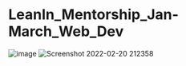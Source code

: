 # LeanIn_Mentorship_Jan-March_Web_Dev

![image](https://user-images.githubusercontent.com/91784227/152685524-97218ec2-5991-4b9e-88c4-a85acc2161ae.png)
![Screenshot 2022-02-20 212358](https://user-images.githubusercontent.com/91784227/154852843-8546ed98-fc3c-4dcb-b217-c066c7355540.png)
